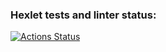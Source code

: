 ### Hexlet tests and linter status:
[![Actions Status](https://github.com/liveevil1995/frontend-project-44/workflows/hexlet-check/badge.svg)](https://github.com/liveevil1995/frontend-project-44/actions)